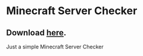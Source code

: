# Minecraft Server Checker
## Download [here](https://github.com/OhRetro/Minecraft-Server-Checker/releases).
Just a simple Minecraft Server Checker
